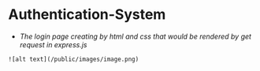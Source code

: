 # Authentication-System

- _The login page creating by html and css that would be rendered by get request in express.js_

```
![alt text](/public/images/image.png)

```
